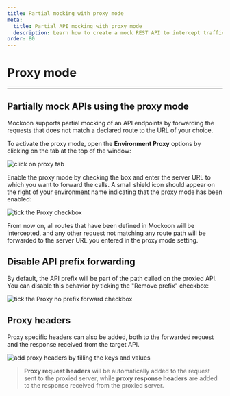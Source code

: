 ```yaml
---
title: Partial mocking with proxy mode
meta:
  title: Partial API mocking with proxy mode
  description: Learn how to create a mock REST API to intercept traffic and proxy requests to another JSON REST server with Mockoon
order: 80
---
```


# Proxy mode

---

## Partially mock APIs using the proxy mode

Mockoon supports partial mocking of an API endpoints by forwarding the requests that does not match a declared route to the URL of your choice.

To activate the proxy mode, open the **Environment Proxy** options by clicking on the tab at the top of the window:

![click on proxy tab](/images/docs/v1.17.0/open-proxy-options.png)

Enable the proxy mode by checking the box and enter the server URL to which you want to forward the calls. A small shield icon should appear on the right of your environment name indicating that the proxy mode has been enabled:

![tick the Proxy checkbox](/images/docs/v1.17.0/enable-proxy.png)

From now on, all routes that have been defined in Mockoon will be intercepted, and any other request not matching any route path will be forwarded to the server URL you entered in the proxy mode setting.

## Disable API prefix forwarding

By default, the API prefix will be part of the path called on the proxied API. You can disable this behavior by ticking the "Remove prefix" checkbox:

![tick the Proxy no prefix forward checkbox](/images/docs/v1.17.0/proxy-no-forward.png)

## Proxy headers

Proxy specific headers can also be added, both to the forwarded request and the response received from the target API.

![add proxy headers by filling the keys and values](/images/docs/v1.17.0/proxy-headers.png)

> **Proxy request headers** will be automatically added to the request sent to the proxied server, while **proxy response headers** are added to the response received from the proxied server.
